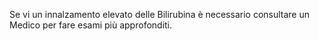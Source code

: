 Se vi un innalzamento elevato delle Bilirubina è necessario consultare un Medico per fare esami più approfonditi.